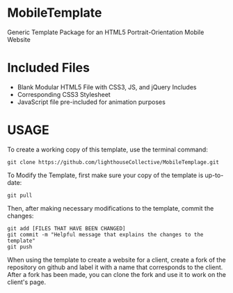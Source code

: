 # MobileTemplate
Generic Template Package for an HTML5 Portrait-Orientation Mobile Website

# Included Files
* Blank Modular HTML5 File with CSS3, JS, and jQuery Includes
* Corresponding CSS3 Stylesheet
* JavaScript file pre-included for animation purposes

# USAGE
To create a working copy of this template, use the terminal command:

	git clone https://github.com/lighthouseCollective/MobileTemplage.git

To Modify the Template, first make sure your copy of the template is up-to-date:

	git pull

Then, after making necessary modifications to the template, commit the changes:

	git add [FILES THAT HAVE BEEN CHANGED]
	git commit -m "Helpful message that explains the changes to the template"
	git push

When using the template to create a website for a client, create a fork of the repository on github and label it with a name that corresponds to the client.  After a fork has been made, you can clone the fork and use it to work on the client's page.
